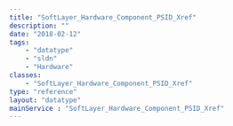 ```yaml
---
title: "SoftLayer_Hardware_Component_PSID_Xref"
description: ""
date: "2018-02-12"
tags:
    - "datatype"
    - "sldn"
    - "Hardware"
classes:
    - "SoftLayer_Hardware_Component_PSID_Xref"
type: "reference"
layout: "datatype"
mainService : "SoftLayer_Hardware_Component_PSID_Xref"
---
```

